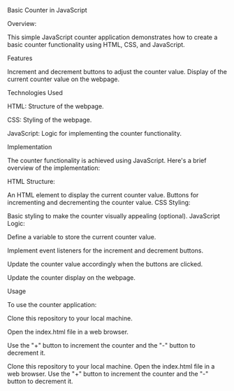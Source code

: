 Basic Counter in JavaScript

Overview:

This simple JavaScript counter application demonstrates how to create a basic counter functionality using HTML, CSS, and JavaScript.

Features

Increment and decrement buttons to adjust the counter value.
Display of the current counter value on the webpage.

Technologies Used

HTML: Structure of the webpage.

CSS: Styling of the webpage.

JavaScript: Logic for implementing the counter functionality.

Implementation

The counter functionality is achieved using JavaScript. Here's a brief overview of the implementation:

HTML Structure:

An HTML element to display the current counter value.
Buttons for incrementing and decrementing the counter value.
CSS Styling:

Basic styling to make the counter visually appealing (optional).
JavaScript Logic:

Define a variable to store the current counter value.

Implement event listeners for the increment and decrement buttons.

Update the counter value accordingly when the buttons are clicked.

Update the counter display on the webpage.

Usage

To use the counter application:

Clone this repository to your local machine.

Open the index.html file in a web browser.

Use the "+" button to increment the counter and the "-" button to decrement it.

Clone this repository to your local machine.
Open the index.html file in a web browser.
Use the "+" button to increment the counter and the "-" button to decrement it.
